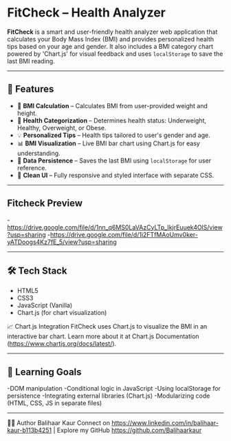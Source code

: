 # FitCheck – Health Analyzer

**FitCheck** is a smart and user-friendly health analyzer web application that calculates your Body Mass Index (BMI) and provides personalized health tips based on your age and gender. It also includes a BMI category chart powered by 'Chart.js' for visual feedback and uses `localStorage` to save the last BMI reading.

---

## 🚀 Features

- 📏 **BMI Calculation** – Calculates BMI from user-provided weight and height.
- 🎯 **Health Categorization** – Determines health status: Underweight, Healthy, Overweight, or Obese.
- 💡 **Personalized Tips** – Health tips tailored to user's gender and age.
- 📊 **BMI Visualization** – Live BMI bar chart using Chart.js for easy understanding.
- 💾 **Data Persistence** – Saves the last BMI using `localStorage` for user reference.
- 🎨 **Clean UI** – Fully responsive and styled interface with separate CSS.

---
## Fitcheck Preview  

   -https://drive.google.com/file/d/1nn_q6MS0LaVAzCyLTp_IkjrEuuek4OlS/view?usp=sharing
   -https://drive.google.com/file/d/1i2FTfMAoUmv0ker-yATDoogs4Kz7fE_5/view?usp=sharing

---

## 🛠️ Tech Stack

- HTML5
- CSS3
- JavaScript (Vanilla)
- Chart.js (for chart visualization)

📈 Chart.js Integration
FitCheck uses Chart.js to visualize the BMI in an interactive bar chart. Learn more about it at Chart.js Documentation (https://www.chartjs.org/docs/latest/).

---

## 🧠 Learning Goals 
  
  -DOM manipulation
  -Conditional logic in JavaScript
  -Using localStorage for persistence
  -Integrating external libraries (Chart.js)
  -Modularizing code (HTML, CSS, JS in separate files)
  
---

👩‍💻 Author
Balihaar Kaur
Connect on https://www.linkedin.com/in/balihaar-kaur-b113b4251 | Explore my GitHub https://github.com/Balihaarkaur

